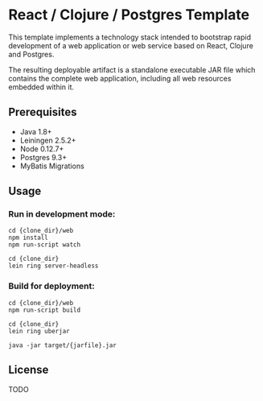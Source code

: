 # React / Clojure / Postgres Template

This template implements a technology stack intended to bootstrap rapid
development of a web application or web service based on React, Clojure
and Postgres.

The resulting deployable artifact is a standalone executable JAR file which
contains the complete web application, including all web resources embedded
within it.

## Prerequisites

* Java 1.8+
* Leiningen 2.5.2+
* Node 0.12.7+
* Postgres 9.3+
* MyBatis Migrations

## Usage

### Run in development mode:

```
cd {clone_dir}/web
npm install
npm run-script watch

cd {clone_dir}
lein ring server-headless
```

### Build for deployment:

```
cd {clone_dir}/web
npm run-script build

cd {clone_dir}
lein ring uberjar

java -jar target/{jarfile}.jar
```


## License

TODO
